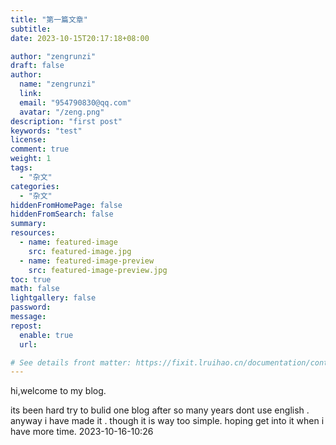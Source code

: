 ```yaml
---
title: "第一篇文章"
subtitle: 
date: 2023-10-15T20:17:18+08:00

author: "zengrunzi"
draft: false
author: 
  name: "zengrunzi"
  link: 
  email: "954790830@qq.com"
  avatar: "/zeng.png"
description: "first post"
keywords: "test"
license:
comment: true
weight: 1
tags:
  - "杂文"
categories:
  - "杂文"
hiddenFromHomePage: false
hiddenFromSearch: false
summary:
resources:
  - name: featured-image
    src: featured-image.jpg
  - name: featured-image-preview
    src: featured-image-preview.jpg
toc: true
math: false
lightgallery: false
password:
message:
repost:
  enable: true
  url:

# See details front matter: https://fixit.lruihao.cn/documentation/content-management/introduction/#front-matter
---
```

hi,welcome to my blog.

<!--more-->
its been hard try to bulid one blog after so many years dont use english .
anyway i have made it . though it is way too simple.
hoping get into it when i have more time.
2023-10-16-10:26

